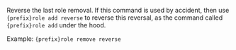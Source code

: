 Reverse the last role removal. If this command is used by accident, then use `{prefix}role add reverse` to reverse this reversal, as the command called `{prefix}role add` under the hood.

Example: `{prefix}role remove reverse`
